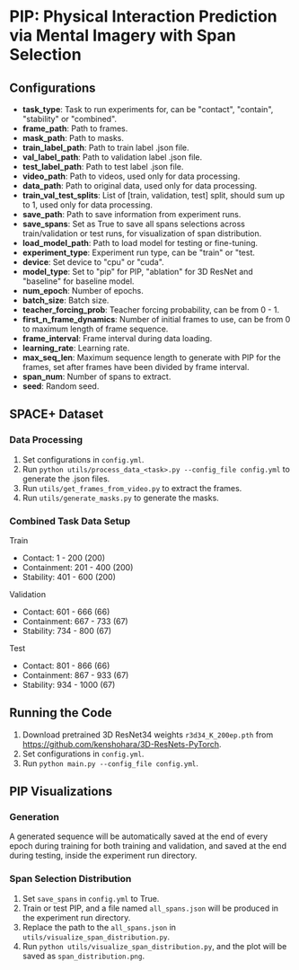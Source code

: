 # PIP: Physical Interaction Prediction via Mental Imagery with Span Selection

## Configurations
- **task_type**: Task to run experiments for, can be "contact", "contain", "stability" or "combined".
- **frame_path**: Path to frames.
- **mask_path**: Path to masks.
- **train_label_path**: Path to train label .json file.
- **val_label_path**: Path to validation label .json file.
- **test_label_path**: Path to test label .json file.
- **video_path**: Path to videos, used only for data processing.
- **data_path**: Path to original data, used only for data processing.
- **train_val_test_splits**: List of [train, validation, test] split, should sum up to 1, used only for data processing.
- **save_path**: Path to save information from experiment runs.
- **save_spans**: Set as True to save all spans selections across train/validation or test runs, for visualization of span distribution.
- **load_model_path**: Path to load model for testing or fine-tuning.
- **experiment_type**: Experiment run type, can be "train" or "test.
- **device**: Set device to "cpu" or "cuda".
- **model_type**: Set to "pip" for PIP, "ablation" for 3D ResNet and "baseline" for baseline model.
- **num_epoch**: Number of epochs.
- **batch_size**: Batch size.
- **teacher_forcing_prob**: Teacher forcing probability, can be from 0 - 1.
- **first_n_frame_dynamics**: Number of initial frames to use, can be from 0 to maximum length of frame sequence.
- **frame_interval**: Frame interval during data loading.
- **learning_rate**: Learning rate.
- **max_seq_len**: Maximum sequence length to generate with PIP for the frames, set after frames have been divided by frame interval.
- **span_num**: Number of spans to extract.
- **seed**: Random seed.

## SPACE+ Dataset
### Data Processing
1. Set configurations in `config.yml`.
2. Run `python utils/process_data_<task>.py --config_file config.yml` to generate the .json files.
3. Run `utils/get_frames_from_video.py` to extract the frames.
4. Run `utils/generate_masks.py` to generate the masks.

### Combined Task Data Setup
Train
- Contact: 1 - 200 (200)
- Containment: 201 - 400 (200)
- Stability: 401 - 600 (200)

Validation
- Contact: 601 - 666 (66)
- Containment: 667 - 733 (67)
- Stability: 734 - 800 (67)

Test
- Contact: 801 - 866 (66)
- Containment: 867 - 933 (67)
- Stability: 934 - 1000 (67)

## Running the Code
1. Download pretrained 3D ResNet34 weights `r3d34_K_200ep.pth` from https://github.com/kenshohara/3D-ResNets-PyTorch.
2. Set configurations in `config.yml`.
3. Run `python main.py --config_file config.yml`.


## PIP Visualizations
### Generation
A generated sequence will be automatically saved at the end of every epoch during training for both training and validation, and saved at the end during testing, inside the experiment run directory.

### Span Selection Distribution 
1. Set `save_spans` in `config.yml` to True.
2. Train or test PIP, and a file named `all_spans.json` will be produced in the experiment run directory.
3. Replace the path to the `all_spans.json` in `utils/visualize_span_distribution.py`.
4. Run `python utils/visualize_span_distribution.py`, and the plot will be saved as `span_distribution.png`.
